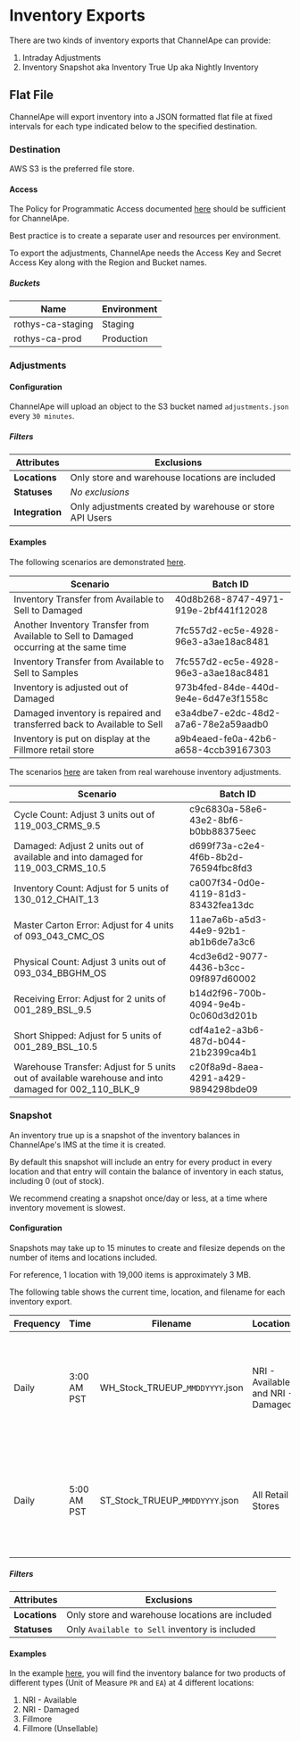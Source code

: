 # Inventory Exports

There are two kinds of inventory exports that ChannelApe can provide:

1. Intraday Adjustments
1. Inventory Snapshot aka Inventory True Up aka Nightly Inventory

## Flat File

ChannelApe will export inventory into a JSON formatted flat file at fixed intervals for each type indicated below to the specified destination.

### Destination

AWS S3 is the preferred file store.

#### Access

The Policy for Programmatic Access documented [here](https://aws.amazon.com/blogs/security/writing-iam-policies-how-to-grant-access-to-an-amazon-s3-bucket/) should be sufficient for ChannelApe.

Best practice is to create a separate user and resources per environment.

To export the adjustments, ChannelApe needs the Access Key and Secret Access Key along with the Region and Bucket names.

##### Buckets

| Name              | Environment |
| ----------------- | ----------- |
| rothys-ca-staging | Staging     |
| rothys-ca-prod    | Production  |

### Adjustments

#### Configuration

ChannelApe will upload an object to the S3 bucket named `adjustments.json` every `30 minutes`.

##### Filters

| Attributes      | Exclusions                                               |
| --------------- | -------------------------------------------------------- |
| **Locations**   | Only store and warehouse locations are included          |
| **Statuses**    | _No exclusions_                                          |
| **Integration** | Only adjustments created by warehouse or store API Users |

#### Examples

The following scenarios are demonstrated [here](adjustments.json).

| Scenario                                                                                | Batch ID                             |
| --------------------------------------------------------------------------------------- | ------------------------------------ |
| Inventory Transfer from Available to Sell to Damaged                                    | 40d8b268-8747-4971-919e-2bf441f12028 |
| Another Inventory Transfer from Available to Sell to Damaged occurring at the same time | 7fc557d2-ec5e-4928-96e3-a3ae18ac8481 |
| Inventory Transfer from Available to Sell to Samples                                    | 7fc557d2-ec5e-4928-96e3-a3ae18ac8481 |
| Inventory is adjusted out of Damaged                                                    | 973b4fed-84de-440d-9e4e-6d47e3f1558c |
| Damaged inventory is repaired and transferred back to Available to Sell                 | e3a4dbe7-e2dc-48d2-a7a6-78e2a59aadb0 |
| Inventory is put on display at the Fillmore retail store                                | a9b4eaed-fe0a-42b6-a658-4ccb39167303 |

The scenarios [here](nri-test-adjustments-2023-04.json) are taken from real warehouse inventory adjustments.

| Scenario                                                                                             | Batch ID                             |
| ---------------------------------------------------------------------------------------------------- | ------------------------------------ |
| Cycle Count: Adjust 3 units out of 119_003_CRMS_9.5                                                  | c9c6830a-58e6-43e2-8bf6-b0bb88375eec |
| Damaged: Adjust 2 units out of available and into damaged for 119_003_CRMS_10.5                      | d699f73a-c2e4-4f6b-8b2d-76594fbc8fd3 |
| Inventory Count: Adjust for 5 units of 130_012_CHAIT_13                                              | ca007f34-0d0e-4119-81d3-83432fea13dc |
| Master Carton Error: Adjust for 4 units of 093_043_CMC_OS                                            | 11ae7a6b-a5d3-44e9-92b1-ab1b6de7a3c6 |
| Physical Count: Adjust 3 units out of 093_034_BBGHM_OS                                               | 4cd3e6d2-9077-4436-b3cc-09f897d60002 |
| Receiving Error: Adjust for 2 units of 001_289_BSL_9.5                                               | b14d2f96-700b-4094-9e4b-0c060d3d201b |
| Short Shipped: Adjust for 5 units of 001_289_BSL_10.5                                                | cdf4a1e2-a3b6-487d-b044-21b2399ca4b1 |
| Warehouse Transfer: Adjust for 5 units out of available warehouse and into damaged for 002_110_BLK_9 | c20f8a9d-8aea-4291-a429-9894298bde09 |

### Snapshot

An inventory true up is a snapshot of the inventory balances in ChannelApe's IMS at the time it is created.

By default this snapshot will include an entry for every product in every location and that entry will contain the balance of inventory in each status, including 0 (out of stock).

We recommend creating a snapshot once/day or less, at a time where inventory movement is slowest.

#### Configuration

Snapshots may take up to 15 minutes to create and filesize depends on the number of items and locations included.

For reference, 1 location with 19,000 items is approximately 3 MB.

The following table shows the current time, location, and filename for each inventory export.

| Frequency | Time        | Filename                         | Locations                         | Notes                                                                          |
| --------- | ----------- | -------------------------------- | --------------------------------- | ------------------------------------------------------------------------------ |
| Daily     | 3:00 AM PST | WH_Stock_TRUEUP\_`MMDDYYYY`.json | NRI - Available and NRI - Damaged | `MMDDYYYY` will be replaced with the 2 digit month, 2 digit day, 4 digit year. |
| Daily     | 5:00 AM PST | ST_Stock_TRUEUP\_`MMDDYYYY`.json | All Retail Stores                 | `MMDDYYYY` will be replaced with the 2 digit month, 2 digit day, 4 digit year. |

##### Filters

| Attributes    | Exclusions                                      |
| ------------- | ----------------------------------------------- |
| **Locations** | Only store and warehouse locations are included |
| **Statuses**  | Only `Available to Sell` inventory is included  |

#### Examples

In the example [here](inventory-export.json), you will find the inventory balance for two products of different types (Unit of Measure `PR` and `EA`) at 4 different locations:

1. NRI - Available
1. NRI - Damaged
1. Fillmore
1. Fillmore (Unsellable)
